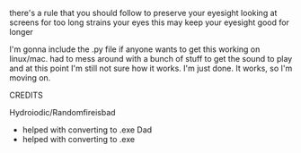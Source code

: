 there's a rule that you should follow to preserve your eyesight
looking at screens for too long strains your eyes
this may keep your eyesight good for longer

I'm gonna include the .py file if anyone wants to get this working on linux/mac. 
had to mess around with a bunch of stuff to get the sound to play and at this point I'm still not sure how it works.
I'm just done. It works, so I'm moving on.


CREDITS

Hydroiodic/Randomfireisbad
   - helped with converting to .exe
Dad
   - helped with converting to .exe


